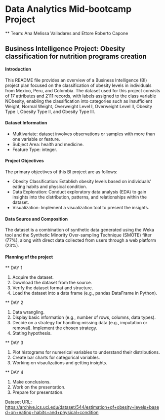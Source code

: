# Data Analytics Mid-bootcamp Project
** Team: Ana Melissa Valladares and Ettore Roberto Capone

## Business Intelligence Project: Obesity classification for nutrition programs creation

#### Introduction
This README file provides an overview of a Business Intelligence (BI) project plan focused on the classification of obesity levels in individuals from Mexico, Peru, and Colombia. The dataset used for this project consists of 17 attributes and 2111 records, with labels assigned to the class variable NObesity, enabling the classification into categories such as Insufficient Weight, Normal Weight, Overweight Level I, Overweight Level II, Obesity Type I, Obesity Type II, and Obesity Type III.

#### Dataset Information
- Multivariate: dataset involves observations or samples with more than one variable or feature.
- Subject Area: health and medicine.
- Feature Type: integer.

#### Project Objectives
The primary objectives of this BI project are as follows:

- Obesity Classification: Establish obesity levels based on individuals' eating habits and physical condition.
- Data Exploration: Conduct exploratory data analysis (EDA) to gain insights into the distribution, patterns, and relationships within the dataset.
- Visualization: Implement a visualization tool to present the insights.

#### Data Source and Composition
The dataset is a combination of synthetic data generated using the Weka tool and the Synthetic Minority Over-sampling Technique (SMOTE) filter (77%), along with direct data collected from users through a web platform (23%).

#### Planning of the project
** DAY 1
1. Acquire the dataset.
2. Download the dataset from the source.
3. Verify the dataset format and structure.
4. Load the dataset into a data frame (e.g., pandas DataFrame in Python).

** DAY 2
1. Data wrangling.
2. Display basic information (e.g., number of rows, columns, data types).
3. Decide on a strategy for handling missing data (e.g., imputation or removal). Implement the chosen strategy.
4. Stating hypothesis.

** DAY 3
1. Plot histograms for numerical variables to understand their distributions.
2. Create bar charts for categorical variables.
3. Working on visaulizations and getting insights.


** DAY 4 
1. Make conclusions.
2. Work on the presentation.
3. Prepare for presentation.

Dataset URL: https://archive.ics.uci.edu/dataset/544/estimation+of+obesity+levels+based+on+eating+habits+and+physical+condition
